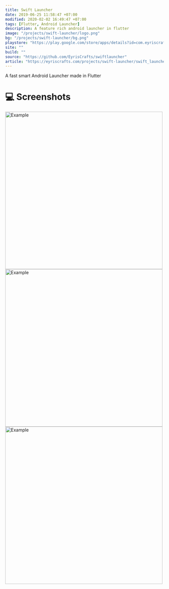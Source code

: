 ```yaml
---
title: Swift Launcher
date: 2019-06-25 11:58:47 +07:00
modified: 2020-02-02 16:49:47 +07:00
tags: [Flutter, Android Launcher]
description: A feature rich android launcher in flutter
image: "/projects/swift-launcher/logo.png"
bg: "/projects/swift-launcher/bg.png"
playstore: "https://play.google.com/store/apps/details?id=com.eyriscrafts.swiftlauncher"
site: ""
build: ""
source: "https://github.com/EyrisCrafts/swiftlauncher"
article: "https://eyriscrafts.com/projects/swift-launcher/swift_launcher"
---
```




A fast smart Android Launcher made in Flutter

# 💻 Screenshots


<img src="/projects/swift-launcher/im1.webp" alt="Example" style="width:500px">

<img src="/projects/swift-launcher/im2.webp" alt="Example" style="width:500px">

<img src="/projects/swift-launcher/im3.webp" alt="Example" style="width:500px">
